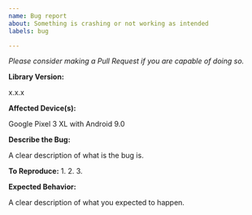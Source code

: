 ```yaml
---
name: Bug report
about: Something is crashing or not working as intended
labels: bug

---
```


*Please consider making a Pull Request if you are capable of doing so.*

**Library Version:**

x.x.x
 
**Affected Device(s):**
 
Google Pixel 3 XL with Android 9.0
 
**Describe the Bug:**

A clear description of what is the bug is.

**To Reproduce:**
1. 
2. 
3. 

**Expected Behavior:**

A clear description of what you expected to happen.
